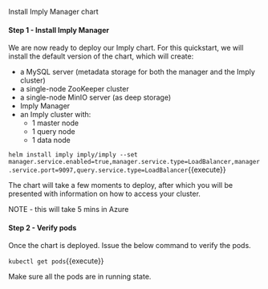 Install Imply Manager chart

#### Step 1 - Install Imply Manager

We are now ready to deploy our Imply chart. For this quickstart, we will install the default version of the chart, which will create:

- a MySQL server (metadata storage for both the manager and the Imply cluster)
- a single-node ZooKeeper cluster
- a single-node MinIO server (as deep storage)
- Imply Manager
- an Imply cluster with:
  - 1 master node
  - 1 query node
  - 1 data node

`helm install imply imply/imply --set manager.service.enabled=true,manager.service.type=LoadBalancer,manager.service.port=9097,query.service.type=LoadBalancer`{{execute}}

The chart will take a few moments to deploy, after which you will be presented with information on how to access your cluster.

NOTE - this will take 5 mins in Azure
    
#### Step 2 - Verify pods

Once the chart is deployed. Issue the below command to verify the pods.

`kubectl get pods`{{execute}}

Make sure all the pods are in running state.